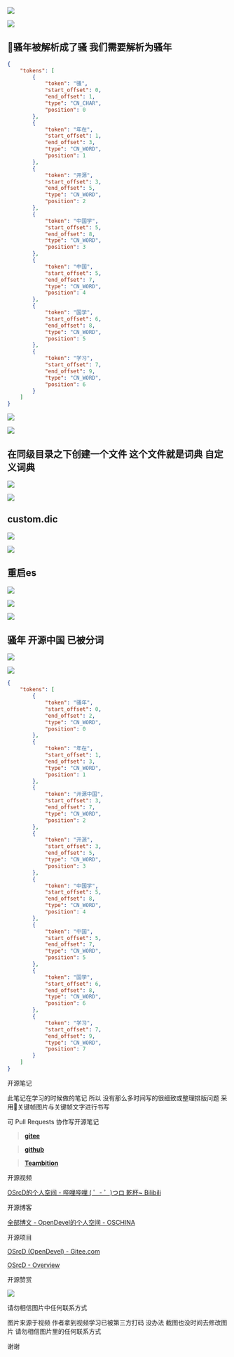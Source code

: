 

![](https://tcs.teambition.net/storage/3121599256c684d380896bdc325832845daa?Signature=eyJhbGciOiJIUzI1NiIsInR5cCI6IkpXVCJ9.eyJBcHBJRCI6IjU5Mzc3MGZmODM5NjMyMDAyZTAzNThmMSIsIl9hcHBJZCI6IjU5Mzc3MGZmODM5NjMyMDAyZTAzNThmMSIsIl9vcmdhbml6YXRpb25JZCI6IiIsImV4cCI6MTYxMDcwMjQyMSwiaWF0IjoxNjEwMDk3NjIxLCJyZXNvdXJjZSI6Ii9zdG9yYWdlLzMxMjE1OTkyNTZjNjg0ZDM4MDg5NmJkYzMyNTgzMjg0NWRhYSJ9.5CXPfdbGQ84Jw-mutvZgbFTv-Ru9f2Vvyq-K1vjxfis&download=2020-09-17%20174701.png "")

![](https://tcs.teambition.net/storage/3121463d42af7f84365ec5cdd5f13bdd0eb1?Signature=eyJhbGciOiJIUzI1NiIsInR5cCI6IkpXVCJ9.eyJBcHBJRCI6IjU5Mzc3MGZmODM5NjMyMDAyZTAzNThmMSIsIl9hcHBJZCI6IjU5Mzc3MGZmODM5NjMyMDAyZTAzNThmMSIsIl9vcmdhbml6YXRpb25JZCI6IiIsImV4cCI6MTYxMDcwMjQyMSwiaWF0IjoxNjEwMDk3NjIxLCJyZXNvdXJjZSI6Ii9zdG9yYWdlLzMxMjE0NjNkNDJhZjdmODQzNjVlYzVjZGQ1ZjEzYmRkMGViMSJ9.8O7NmF5O_Gd5HLLMlDDP6wmWgtUc7ht1OK5Bw-pS1GI&download=image.png "")

## 骚年被解析成了骚 我们需要解析为骚年

```json
{
    "tokens": [
        {
            "token": "骚",
            "start_offset": 0,
            "end_offset": 1,
            "type": "CN_CHAR",
            "position": 0
        },
        {
            "token": "年在",
            "start_offset": 1,
            "end_offset": 3,
            "type": "CN_WORD",
            "position": 1
        },
        {
            "token": "开源",
            "start_offset": 3,
            "end_offset": 5,
            "type": "CN_WORD",
            "position": 2
        },
        {
            "token": "中国学",
            "start_offset": 5,
            "end_offset": 8,
            "type": "CN_WORD",
            "position": 3
        },
        {
            "token": "中国",
            "start_offset": 5,
            "end_offset": 7,
            "type": "CN_WORD",
            "position": 4
        },
        {
            "token": "国学",
            "start_offset": 6,
            "end_offset": 8,
            "type": "CN_WORD",
            "position": 5
        },
        {
            "token": "学习",
            "start_offset": 7,
            "end_offset": 9,
            "type": "CN_WORD",
            "position": 6
        }
    ]
}

```

![](https://tcs.teambition.net/storage/31210a26f2514503ddfa1ba6f29970b70fb3?Signature=eyJhbGciOiJIUzI1NiIsInR5cCI6IkpXVCJ9.eyJBcHBJRCI6IjU5Mzc3MGZmODM5NjMyMDAyZTAzNThmMSIsIl9hcHBJZCI6IjU5Mzc3MGZmODM5NjMyMDAyZTAzNThmMSIsIl9vcmdhbml6YXRpb25JZCI6IiIsImV4cCI6MTYxMDcwMjQyMSwiaWF0IjoxNjEwMDk3NjIxLCJyZXNvdXJjZSI6Ii9zdG9yYWdlLzMxMjEwYTI2ZjI1MTQ1MDNkZGZhMWJhNmYyOTk3MGI3MGZiMyJ9.FPR1oME8aZONKn7wJUtx4J3W6-xkUHAh6NQ_fjxg21c&download=image.png "")

![](https://tcs.teambition.net/storage/3121533cba529d65a39091d78a7c372e79a0?Signature=eyJhbGciOiJIUzI1NiIsInR5cCI6IkpXVCJ9.eyJBcHBJRCI6IjU5Mzc3MGZmODM5NjMyMDAyZTAzNThmMSIsIl9hcHBJZCI6IjU5Mzc3MGZmODM5NjMyMDAyZTAzNThmMSIsIl9vcmdhbml6YXRpb25JZCI6IiIsImV4cCI6MTYxMDcwMjQyMSwiaWF0IjoxNjEwMDk3NjIxLCJyZXNvdXJjZSI6Ii9zdG9yYWdlLzMxMjE1MzNjYmE1MjlkNjVhMzkwOTFkNzhhN2MzNzJlNzlhMCJ9.eLIENOa6ma34p3ETGI9WOOZIZ6m7rIcUL-eq8H-G2k0&download=image.png "")

## 在同级目录之下创建一个文件 这个文件就是词典 自定义词典

![](https://tcs.teambition.net/storage/31212459462f7490eb892ba9fcec998dac36?Signature=eyJhbGciOiJIUzI1NiIsInR5cCI6IkpXVCJ9.eyJBcHBJRCI6IjU5Mzc3MGZmODM5NjMyMDAyZTAzNThmMSIsIl9hcHBJZCI6IjU5Mzc3MGZmODM5NjMyMDAyZTAzNThmMSIsIl9vcmdhbml6YXRpb25JZCI6IiIsImV4cCI6MTYxMDcwMjQyMSwiaWF0IjoxNjEwMDk3NjIxLCJyZXNvdXJjZSI6Ii9zdG9yYWdlLzMxMjEyNDU5NDYyZjc0OTBlYjg5MmJhOWZjZWM5OThkYWMzNiJ9.UhuCEjC2-VlJvOD2FMYdyTN0rkdefIpLOHw4mIaQ0Kw&download=image.png "")

![](https://tcs.teambition.net/storage/312134c742dedce600629347b3995fd0e584?Signature=eyJhbGciOiJIUzI1NiIsInR5cCI6IkpXVCJ9.eyJBcHBJRCI6IjU5Mzc3MGZmODM5NjMyMDAyZTAzNThmMSIsIl9hcHBJZCI6IjU5Mzc3MGZmODM5NjMyMDAyZTAzNThmMSIsIl9vcmdhbml6YXRpb25JZCI6IiIsImV4cCI6MTYxMDcwMjQyMSwiaWF0IjoxNjEwMDk3NjIxLCJyZXNvdXJjZSI6Ii9zdG9yYWdlLzMxMjEzNGM3NDJkZWRjZTYwMDYyOTM0N2IzOTk1ZmQwZTU4NCJ9.VLBDnfK6yaxXocUzKN6bWoshp_n_AzXgtsbQ2JMGd44&download=image.png "")

## custom.dic

![](https://tcs.teambition.net/storage/3121422e38418bcbebea8692ea16cce05ddd?Signature=eyJhbGciOiJIUzI1NiIsInR5cCI6IkpXVCJ9.eyJBcHBJRCI6IjU5Mzc3MGZmODM5NjMyMDAyZTAzNThmMSIsIl9hcHBJZCI6IjU5Mzc3MGZmODM5NjMyMDAyZTAzNThmMSIsIl9vcmdhbml6YXRpb25JZCI6IiIsImV4cCI6MTYxMDcwMjQyMSwiaWF0IjoxNjEwMDk3NjIxLCJyZXNvdXJjZSI6Ii9zdG9yYWdlLzMxMjE0MjJlMzg0MThiY2JlYmVhODY5MmVhMTZjY2UwNWRkZCJ9.SHjtves9RkTlYl5qzQ2UFV-j-riETaFawilK_y95Tkg&download=image.png "")

![](https://tcs.teambition.net/storage/312128373107c90909dcef4004138a288a30?Signature=eyJhbGciOiJIUzI1NiIsInR5cCI6IkpXVCJ9.eyJBcHBJRCI6IjU5Mzc3MGZmODM5NjMyMDAyZTAzNThmMSIsIl9hcHBJZCI6IjU5Mzc3MGZmODM5NjMyMDAyZTAzNThmMSIsIl9vcmdhbml6YXRpb25JZCI6IiIsImV4cCI6MTYxMDcwMjQyMSwiaWF0IjoxNjEwMDk3NjIxLCJyZXNvdXJjZSI6Ii9zdG9yYWdlLzMxMjEyODM3MzEwN2M5MDkwOWRjZWY0MDA0MTM4YTI4OGEzMCJ9.gCNqhZGDGztyq-VkPLdhKoWXohFmReLmlabsektWmKU&download=image.png "")

## 重启es

![](https://tcs.teambition.net/storage/312182706835026556e690e9376d34d66b9c?Signature=eyJhbGciOiJIUzI1NiIsInR5cCI6IkpXVCJ9.eyJBcHBJRCI6IjU5Mzc3MGZmODM5NjMyMDAyZTAzNThmMSIsIl9hcHBJZCI6IjU5Mzc3MGZmODM5NjMyMDAyZTAzNThmMSIsIl9vcmdhbml6YXRpb25JZCI6IiIsImV4cCI6MTYxMDcwMjQyMSwiaWF0IjoxNjEwMDk3NjIxLCJyZXNvdXJjZSI6Ii9zdG9yYWdlLzMxMjE4MjcwNjgzNTAyNjU1NmU2OTBlOTM3NmQzNGQ2NmI5YyJ9.m9ZhYMDdQgzmFU4CVuZC4ljTF0C9w7Z-b83fKsZanzk&download=image.png "")

![](https://tcs.teambition.net/storage/31214ff81fbed2a26e4d331fc9dd9abc25ba?Signature=eyJhbGciOiJIUzI1NiIsInR5cCI6IkpXVCJ9.eyJBcHBJRCI6IjU5Mzc3MGZmODM5NjMyMDAyZTAzNThmMSIsIl9hcHBJZCI6IjU5Mzc3MGZmODM5NjMyMDAyZTAzNThmMSIsIl9vcmdhbml6YXRpb25JZCI6IiIsImV4cCI6MTYxMDcwMjQyMSwiaWF0IjoxNjEwMDk3NjIxLCJyZXNvdXJjZSI6Ii9zdG9yYWdlLzMxMjE0ZmY4MWZiZWQyYTI2ZTRkMzMxZmM5ZGQ5YWJjMjViYSJ9.lkAkAHsTOGI9KPxLtvmW23U7FNBlzUvNr9IBAUBAuqc&download=image.png "")

![](https://tcs.teambition.net/storage/3121519ef6dc598376d5525e6be92d9e6402?Signature=eyJhbGciOiJIUzI1NiIsInR5cCI6IkpXVCJ9.eyJBcHBJRCI6IjU5Mzc3MGZmODM5NjMyMDAyZTAzNThmMSIsIl9hcHBJZCI6IjU5Mzc3MGZmODM5NjMyMDAyZTAzNThmMSIsIl9vcmdhbml6YXRpb25JZCI6IiIsImV4cCI6MTYxMDcwMjQyMSwiaWF0IjoxNjEwMDk3NjIxLCJyZXNvdXJjZSI6Ii9zdG9yYWdlLzMxMjE1MTllZjZkYzU5ODM3NmQ1NTI1ZTZiZTkyZDllNjQwMiJ9.7Y3hSIeyQtyU9VQZazKf9JJTHXxgB1Ejx2SItF9xVbQ&download=image.png "")

## 骚年 开源中国 已被分词

![](https://tcs.teambition.net/storage/3121b3054a1dfa5a14721232bab4cc61dd5d?Signature=eyJhbGciOiJIUzI1NiIsInR5cCI6IkpXVCJ9.eyJBcHBJRCI6IjU5Mzc3MGZmODM5NjMyMDAyZTAzNThmMSIsIl9hcHBJZCI6IjU5Mzc3MGZmODM5NjMyMDAyZTAzNThmMSIsIl9vcmdhbml6YXRpb25JZCI6IiIsImV4cCI6MTYxMDcwMjQyMSwiaWF0IjoxNjEwMDk3NjIxLCJyZXNvdXJjZSI6Ii9zdG9yYWdlLzMxMjFiMzA1NGExZGZhNWExNDcyMTIzMmJhYjRjYzYxZGQ1ZCJ9.WDQk10tIfDGO4AiwYE5qNbS3g-Aukl9IvmE9XU568RM&download=image.png "")

![](https://tcs.teambition.net/storage/31215072dcd3dca34bc0641b246b50f743c4?Signature=eyJhbGciOiJIUzI1NiIsInR5cCI6IkpXVCJ9.eyJBcHBJRCI6IjU5Mzc3MGZmODM5NjMyMDAyZTAzNThmMSIsIl9hcHBJZCI6IjU5Mzc3MGZmODM5NjMyMDAyZTAzNThmMSIsIl9vcmdhbml6YXRpb25JZCI6IiIsImV4cCI6MTYxMDcwMjQyMSwiaWF0IjoxNjEwMDk3NjIxLCJyZXNvdXJjZSI6Ii9zdG9yYWdlLzMxMjE1MDcyZGNkM2RjYTM0YmMwNjQxYjI0NmI1MGY3NDNjNCJ9.Pn0xN-g-9PJH4GbGsKKgLLZbymjlG9TYDS-k97rSQzA&download=image.png "")

```json
{
    "tokens": [
        {
            "token": "骚年",
            "start_offset": 0,
            "end_offset": 2,
            "type": "CN_WORD",
            "position": 0
        },
        {
            "token": "年在",
            "start_offset": 1,
            "end_offset": 3,
            "type": "CN_WORD",
            "position": 1
        },
        {
            "token": "开源中国",
            "start_offset": 3,
            "end_offset": 7,
            "type": "CN_WORD",
            "position": 2
        },
        {
            "token": "开源",
            "start_offset": 3,
            "end_offset": 5,
            "type": "CN_WORD",
            "position": 3
        },
        {
            "token": "中国学",
            "start_offset": 5,
            "end_offset": 8,
            "type": "CN_WORD",
            "position": 4
        },
        {
            "token": "中国",
            "start_offset": 5,
            "end_offset": 7,
            "type": "CN_WORD",
            "position": 5
        },
        {
            "token": "国学",
            "start_offset": 6,
            "end_offset": 8,
            "type": "CN_WORD",
            "position": 6
        },
        {
            "token": "学习",
            "start_offset": 7,
            "end_offset": 9,
            "type": "CN_WORD",
            "position": 7
        }
    ]
}

```

开源笔记

此笔记在学习的时候做的笔记 所以 没有那么多时间写的很细致或整理排版问题 采用关键帧图片与关键帧文字进行书写 

可 Pull Requests 协作写开源笔记

> [__gitee__](https://gitee.com/opendevel/java-for-linux)

> [__github__](https://github.com/OSrcD/java-for-linux)

> [__Teambition__](https://tburl.in/lPhmsyaa)

开源视频

[OSrcD的个人空间 - 哔哩哔哩 ( ゜- ゜)つロ 乾杯~ Bilibili](https://space.bilibili.com/77266754)

开源博客

[全部博文 - OpenDevel的个人空间 - OSCHINA](https://my.oschina.net/u/4675154?tab=newest&catalogId=0)

开源项目

[OSrcD (OpenDevel) - Gitee.com](https://gitee.com/OpenDevel)

[OSrcD - Overview](https://github.com/OSrcD)

开源赞赏

![](https://tcs.teambition.net/storage/3121aed56e96d914e1046f3b498b493ce232?Signature=eyJhbGciOiJIUzI1NiIsInR5cCI6IkpXVCJ9.eyJBcHBJRCI6IjU5Mzc3MGZmODM5NjMyMDAyZTAzNThmMSIsIl9hcHBJZCI6IjU5Mzc3MGZmODM5NjMyMDAyZTAzNThmMSIsIl9vcmdhbml6YXRpb25JZCI6IiIsImV4cCI6MTYxMDcwMjQyMSwiaWF0IjoxNjEwMDk3NjIxLCJyZXNvdXJjZSI6Ii9zdG9yYWdlLzMxMjFhZWQ1NmU5NmQ5MTRlMTA0NmYzYjQ5OGI0OTNjZTIzMiJ9.nt7wnWOpULL1bECxvgMBdi9OLtm871NPnv8vU7_yL5M&download=image.png "")

请勿相信图片中任何联系方式

图片来源于视频 作者拿到视频学习已被第三方打码 没办法 截图也没时间去修改图片 请勿相信图片里的任何联系方式

谢谢

